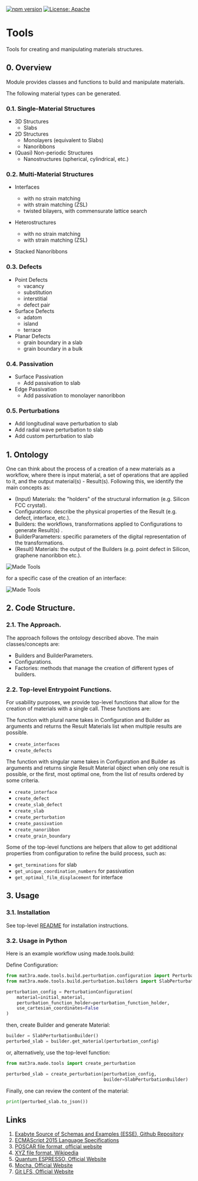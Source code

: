 [![npm version](https://badge.fury.io/js/%40mat3ra%2Fmade.svg)](https://badge.fury.io/js/%40mat3ra%2Fmade)
[![License: Apache](https://img.shields.io/badge/License-Apache-blue.svg)](https://www.apache.org/licenses/LICENSE-2.0)

# Tools

Tools for creating and manipulating materials structures.

## 0. Overview

Module provides classes and functions to build and manipulate materials.

The following material types can be generated.

### 0.1. Single-Material Structures

- 3D Structures
  - Slabs
- 2D Structures
  - Monolayers (equivalent to Slabs)
  - Nanoribbons
- (Quasi) Non-periodic Structures
  - Nanostructures (spherical, cylindrical, etc.)

### 0.2. Multi-Material Structures

- Interfaces
  - with no strain matching
  - with strain matching (ZSL)
  - twisted bilayers, with commensurate lattice search
- Heterostructures
  - with no strain matching
  - with strain matching (ZSL)

- Stacked Nanoribbons

### 0.3. Defects

- Point Defects
  - vacancy
  - substitution
  - interstitial
  - defect pair
- Surface Defects
  - adatom
  - island
  - terrace
- Planar Defects
  - grain boundary in a slab
  - grain boundary in a bulk

### 0.4. Passivation

- Surface Passivation
  - Add passivation to slab
- Edge Passivation
  - Add passivation to monolayer nanoribbon

### 0.5. Perturbations

- Add longitudinal wave perturbation to slab
- Add radial wave perturbation to slab
- Add custom perturbation to slab

## 1. Ontology

One can think about the process of a creation of a new materials as a workflow, where there is input material, a set of operations that are applied to it, and the output material(s) - Result(s). Following this, we identify the main concepts as:

- (Input) Materials: the "holders" of the structural information (e.g. Silicon FCC crystal).
- Configurations: describe the physical properties of the Result (e.g. defect, interface, etc.).
- Builders: the workflows, transformations applied to Configurations to generate Result(s) .
- BuilderParameters: specific parameters of the digital representation of the transformations.
- (Result) Materials: the output of the Builders (e.g. point defect in Silicon, graphene nanoribbon etc.).

[//]: # (a diagram that explains the relationships between entities)
![Made Tools](images/made-tools.png)

for a specific case of the creation of an interface:

[//]: # (a diagram that explains the relationships for an Interface)
![Made Tools](images/made-tools.png)


## 2. Code Structure.

### 2.1. The Approach.

The approach follows the ontology described above. The main classes/concepts are:

- Builders and BuilderParameters.
- Configurations.
- Factories: methods that manage the creation of different types of builders.


### 2.2. Top-level Entrypoint Functions.

For usability purposes, we provide top-level functions that allow for the creation of materials with a single call. These functions are:

[//]: # (Explain the helper functions and their purpose `create_interface`.)

The function with plural name takes in Configuration and Builder as arguments and returns the Result Materials list when multiple results are possible.

- `create_interfaces`
- `create_defects`


The function with singular name takes in Configuration and Builder as arguments and returns single Result Material object when only one result is possible, or the first, most optimal one, from the list of results ordered by some criteria.

- `create_interface`
- `create_defect`
- `create_slab_defect`
- `create_slab`
- `create_perturbation`
- `create_passivation`
- `create_nanoribbon`
- `create_grain_boundary`

Some of the top-level functions are helpers that allow to get additional properties from configuration to refine the build process, such as:
- `get_terminations` for slab
- `get_unique_coordination_numbers` for passivation
- `get_optimal_film_displacement` for interface


## 3. Usage

### 3.1. Installation

See top-level [README](LINK) for installation instructions.

### 3.2. Usage in Python

Here is an example workflow using made.tools.build:

Define Configuration:

```python
from mat3ra.made.tools.build.perturbation.configuration import PerturbationConfiguration
from mat3ra.made.tools.build.perturbation.builders import SlabPerturbationBuilder

perturbation_config = PerturbationConfiguration(
    material=initial_material,
    perturbation_function_holder=perturbation_function_holder,
    use_cartesian_coordinates=False
)
```

then, create Builder and generate Material:

```python
builder = SlabPerturbationBuilder()
perturbed_slab = builder.get_material(perturbation_config)
```

or, alternatively, use the top-level function:

```python
from mat3ra.made.tools import create_perturbation

perturbed_slab = create_perturbation(perturbation_config,
                                     builder=SlabPerturbationBuilder)
```

Finally, one can review the content of the material:

```python
print(perturbed_slab.to_json())
```



## Links

1. [Exabyte Source of Schemas and Examples (ESSE), Github Repository](https://github.com/exabyte-io/exabyte-esse)
2. [ECMAScript 2015 Language Specifications](https://www.ecma-international.org/ecma-262/6.0/)
3. [POSCAR file format, official website](https://cms.mpi.univie.ac.at/vasp/guide/node59.html)
4. [XYZ file format, Wikipedia](https://en.wikipedia.org/wiki/XYZ_file_format)
5. [Quantum ESPRESSO, Official Website](https://www.quantum-espresso.org/)
6. [Mocha, Official Website](https://mochajs.org/)
7. [Git LFS, Official Website](https://git-lfs.github.com/)

